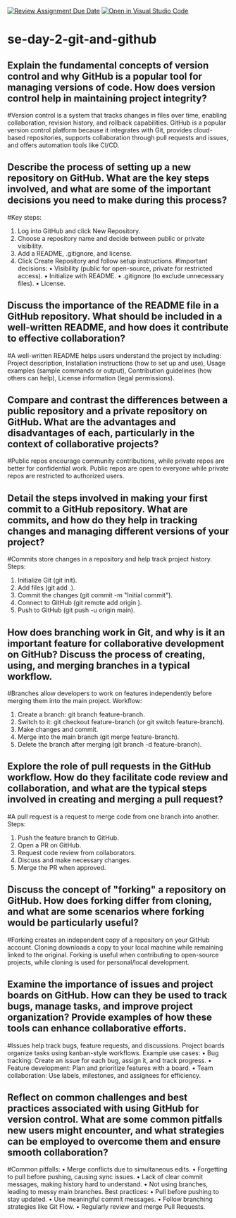 [![Review Assignment Due Date](https://classroom.github.com/assets/deadline-readme-button-22041afd0340ce965d47ae6ef1cefeee28c7c493a6346c4f15d667ab976d596c.svg)](https://classroom.github.com/a/8wgCKhpZ)
[![Open in Visual Studio Code](https://classroom.github.com/assets/open-in-vscode-2e0aaae1b6195c2367325f4f02e2d04e9abb55f0b24a779b69b11b9e10269abc.svg)](https://classroom.github.com/online_ide?assignment_repo_id=18390043&assignment_repo_type=AssignmentRepo)
# se-day-2-git-and-github
## Explain the fundamental concepts of version control and why GitHub is a popular tool for managing versions of code. How does version control help in maintaining project integrity?
#Version control is a system that tracks changes in files over time, enabling collaboration, revision history, and rollback capabilities. GitHub is a popular version control platform because it integrates with Git, provides cloud-based repositories, supports collaboration through pull requests and issues, and offers automation tools like CI/CD.

## Describe the process of setting up a new repository on GitHub. What are the key steps involved, and what are some of the important decisions you need to make during this process?
#Key steps: 
1. Log into GitHub and click New Repository. 
2. Choose a repository name and decide between public or private visibility. 
3. Add a README, .gitignore, and license. 
4. Click Create Repository and follow setup instructions. 
#Important decisions: 
•	Visibility (public for open-source, private for restricted access). 
•	Initialize with README. 
•	.gitignore (to exclude unnecessary files). 
•	License. 

## Discuss the importance of the README file in a GitHub repository. What should be included in a well-written README, and how does it contribute to effective collaboration?
#A well-written README helps users understand the project by including: Project description, Installation instructions (how to set up and use), Usage examples (sample commands or output), Contribution guidelines (how others can help), License information (legal permissions). 

## Compare and contrast the differences between a public repository and a private repository on GitHub. What are the advantages and disadvantages of each, particularly in the context of collaborative projects?
#Public repos encourage community contributions, while private repos are better for confidential work. Public repos are open to everyone	while private repos are restricted to authorized users.

## Detail the steps involved in making your first commit to a GitHub repository. What are commits, and how do they help in tracking changes and managing different versions of your project?
#Commits store changes in a repository and help track project history. 
Steps: 
1.	Initialize Git (git init). 
2.	Add files (git add .). 
3.	Commit the changes (git commit -m "Initial commit"). 
4.	Connect to GitHub (git remote add origin <repo-url>). 
5.	Push to GitHub (git push -u origin main). 

## How does branching work in Git, and why is it an important feature for collaborative development on GitHub? Discuss the process of creating, using, and merging branches in a typical workflow.
#Branches allow developers to work on features independently before merging them into the main project. 
Workflow: 
1.	Create a branch: git branch feature-branch. 
2.	Switch to it: git checkout feature-branch (or git switch feature-branch). 
3.	Make changes and commit. 
4.	Merge into the main branch (git merge feature-branch). 
5.	Delete the branch after merging (git branch -d feature-branch). 

## Explore the role of pull requests in the GitHub workflow. How do they facilitate code review and collaboration, and what are the typical steps involved in creating and merging a pull request?
#A pull request is a request to merge code from one branch into another. 
Steps: 
1.	Push the feature branch to GitHub. 
2.	Open a PR on GitHub. 
3.	Request code review from collaborators. 
4.	Discuss and make necessary changes. 
5.	Merge the PR when approved. 

## Discuss the concept of "forking" a repository on GitHub. How does forking differ from cloning, and what are some scenarios where forking would be particularly useful?
#Forking creates an independent copy of a repository on your GitHub account. Cloning downloads a copy to your local machine while remaining linked to the original. Forking is useful when contributing to open-source projects, while cloning is used for personal/local development. 

## Examine the importance of issues and project boards on GitHub. How can they be used to track bugs, manage tasks, and improve project organization? Provide examples of how these tools can enhance collaborative efforts.
#Issues help track bugs, feature requests, and discussions. Project boards organize tasks using kanban-style workflows. 
Example use cases: 
•	Bug tracking: Create an issue for each bug, assign it, and track progress. 
•	Feature development: Plan and prioritize features with a board. 
•	Team collaboration: Use labels, milestones, and assignees for efficiency. 

## Reflect on common challenges and best practices associated with using GitHub for version control. What are some common pitfalls new users might encounter, and what strategies can be employed to overcome them and ensure smooth collaboration?
#Common pitfalls: 
•	Merge conflicts due to simultaneous edits. 
•	Forgetting to pull before pushing, causing sync issues. 
•	Lack of clear commit messages, making history hard to understand. 
•	Not using branches, leading to messy main branches. 
Best practices: 
•	Pull before pushing to stay updated. 
•	Use meaningful commit messages. 
•	Follow branching strategies like Git Flow. 
•	Regularly review and merge Pull Requests.

